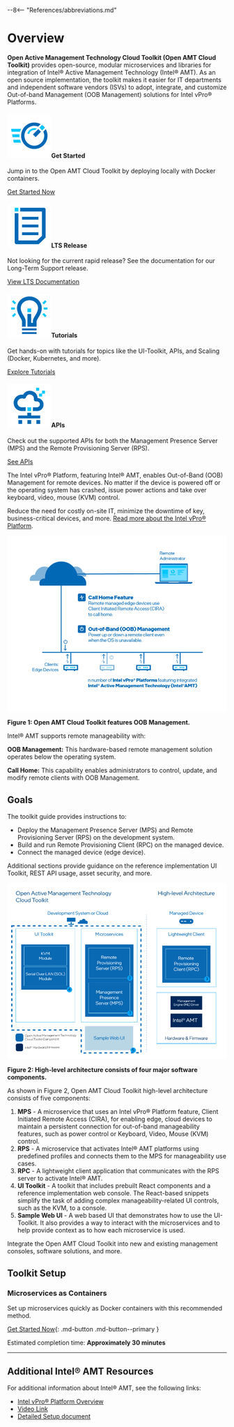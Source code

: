--8<-- "References/abbreviations.md"

# Overview

 **Open Active Management Technology Cloud Toolkit (Open AMT Cloud Toolkit)** provides open-source, modular microservices and libraries for integration of Intel® Active Management Technology (Intel® AMT). As an open source implementation, the toolkit makes it easier for IT departments and independent software vendors (ISVs) to adopt, integrate, and customize Out-of-band Management (OOB Management) solutions for Intel vPro® Platforms.

<div class="home-nav-row">
  <div class="home-nav-column">
    <div class="home-nav-card">
        <h4><img class="home-nav-icons" src="./assets/images/intel/blazing-performance.png"><b>Get Started</b></h4>
        <p>Jump in to the Open AMT Cloud Toolkit by deploying locally with Docker containers.</p>
        <a href="https://open-amt-cloud-toolkit.github.io/docs/{{ docsSite.rapidVersion }}/GetStarted/prerequisites/">Get Started Now</a>
    </div>
  </div>
  <div class="home-nav-column">
    <div class="home-nav-card">
        <h4><img class="home-nav-icons" src="./assets/images/intel/document.png"><b>LTS Release</b></h4>
        <p>Not looking for the current rapid release? See the documentation for our Long-Term Support release.</p>
        <a href="https://open-amt-cloud-toolkit.github.io/docs/{{ docsSite.ltsVersion }}">View LTS Documentation</a>
    </div>
  </div>
  <div class="home-nav-column">
    <div class="home-nav-card">
        <h4><img class="home-nav-icons" src="./assets/images/intel/solutions.png"><b>Tutorials</b></h4>
        <p>Get hands-on with tutorials for topics like the UI-Toolkit, APIs, and Scaling (Docker, Kubernetes, and more).</p>
        <a href="https://open-amt-cloud-toolkit.github.io/docs/{{ docsSite.rapidVersion }}/Tutorials/uitoolkitReact/">Explore Tutorials</a>
    </div>
  </div>
  <div class="home-nav-column">
    <div class="home-nav-card">
        <h4><img class="home-nav-icons" src="./assets/images/intel/edge-compute.png"><b>APIs</b></h4>
        <p>Check out the supported APIs for both the Management Presence Server (MPS) and the Remote Provisioning Server (RPS).</p>
        <a href="https://open-amt-cloud-toolkit.github.io/docs/{{ docsSite.rapidVersion }}/APIs/indexMPS/">See APIs</a>
    </div>
  </div>
</div>
<p class="divider"></p>

The Intel vPro® Platform, featuring Intel® AMT, enables Out-of-Band (OOB) Management for remote devices. No matter if the device is powered off or the operating system has crashed, issue power actions and take over keyboard, video, mouse (KVM) control.

Reduce the need for costly on-site IT, minimize the downtime of key, business-critical devices, and more. [Read more about the Intel vPro® Platform](https://www.intel.com/content/www/us/en/developer/topic-technology/edge-5g/hardware/vpro-platform-retail.html).

![assets/images/OOBManagement.png](assets/images/OOBManagement.png)

 **Figure 1: Open AMT Cloud Toolkit features OOB Management.**
 
 Intel® AMT supports remote manageability with: 

 **OOB Management:** This hardware-based remote management solution operates below the operating system.

**Call Home:** This capability enables administrators to control, update, and modify remote clients with OOB Management.

 
## Goals
The toolkit guide provides instructions to:

- Deploy the Management Presence Server (MPS) and Remote Provisioning Server (RPS) on the development system.
- Build and run Remote Provisioning Client (RPC) on the managed device.
- Connect the managed device (edge device).

Additional sections provide guidance on the reference implementation UI Toolkit, REST API usage, asset security, and more. 

![assets/images/AEHighLevelArch.png](assets/images/HiLevelArchitecture.png)

 **Figure 2: High-level architecture consists of four major software components.**

As shown in Figure 2, Open AMT Cloud Toolkit high-level architecture consists of five components:

1. **MPS** - A microservice that uses an Intel vPro® Platform feature, Client Initiated Remote Access (CIRA), for enabling edge, cloud devices to maintain a persistent connection for out-of-band manageability features, such as power control or Keyboard, Video, Mouse (KVM) control.
2. **RPS** - A microservice that activates Intel® AMT platforms using predefined profiles and connects them to the MPS for manageability use cases.
3. **RPC** - A lightweight client application that communicates with the RPS server to activate Intel® AMT.
4. **UI Toolkit** - A toolkit that includes prebuilt React components and a reference implementation web console. The React-based snippets simplify the task of adding complex manageability-related UI controls, such as the KVM, to a console. 
5. **Sample Web UI** - A web based UI that demonstrates how to use the UI-Toolkit. It also provides a way to interact with the microservices and to help provide context as to how each microservice is used.
   
Integrate the Open AMT Cloud Toolkit into new and existing management consoles, software solutions, and more.

## Toolkit Setup

### Microservices as Containers

Set up microservices quickly as Docker containers with this recommended method.

[Get Started Now](GetStarted/prerequisites.md){: .md-button .md-button--primary }

Estimated completion time: **Approximately 30 minutes**

 
-------
## Additional Intel® AMT Resources

For additional information about Intel® AMT, see the following links:

- [Intel vPro® Platform Overview](https://www.intel.com/content/www/us/en/developer/topic-technology/edge-5g/hardware/vpro-platform-retail.html)
- [Video Link](https://www.intel.com/content/www/us/en/support/articles/000026592/technologies.html)
- [Detailed Setup document](https://software.intel.com/en-us/articles/getting-started-with-intel-active-management-technology-amt)
